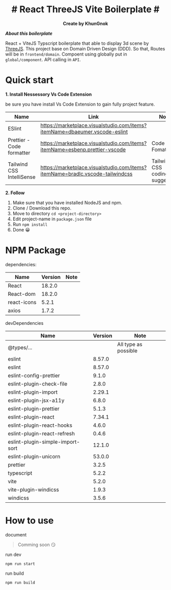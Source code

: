 <div align="center"><b><h1># React ThreeJS Vite Boilerplate #</h1></b></div>
<div align="center"><b>Create by KhunGnok</b></div>

**_<p>About this boilerplate</P>_**
React + ViteJS Typscript boilerplate that able to display 3d scene by [ThreeJS](https://threejs.org/). This project base on Domain Driven Design (DDD). So that, Routes will be in `frontend/domain`. Compoent using globally put in `global/component`. API calling in `API`.

# Quick start

**1. Install Nessessory Vs Code Extension**

be sure you have install Vs Code Extension to gain fully project feature.

| Name                      | Link                                                                          | Note                           |
| ------------------------- | ----------------------------------------------------------------------------- | ------------------------------ |
| ESlint                    | https://marketplace.visualstudio.com/items?itemName=dbaeumer.vscode-eslint    |                                |
| Prettier - Code formatter | https://marketplace.visualstudio.com/items?itemName=esbenp.prettier-vscode    | Code Fomatter                  |
| Tailwind CSS IntelliSense | https://marketplace.visualstudio.com/items?itemName=bradlc.vscode-tailwindcss | Tailwind CSS coding suggestion |

**2. Follow**

1. Make sure that you have installed NodeJS and npm.
2. Clone / Download this repo.
3. Move to directory `cd <project-directory>`
4. Edit project-name in `package.json` file
5. Run `npm install`
6. Done 😀

# NPM Package

dependencies:

| Name        | Version | Note |
| ----------- | ------- | ---- |
| React       | 18.2.0  |      |
| React-dom   | 18.2.0  |      |
| react-icons | 5.2.1   |      |
| axios       | 1.7.2   |      |

devDependencies

| Name                             | Version | Note                 |
| -------------------------------- | ------- | -------------------- |
| @types/...                       |         | All type as possible |
| eslint                           | 8.57.0  |                      |
| eslint                           | 8.57.0  |                      |
| eslint-config-prettier           | 9.1.0   |                      |
| eslint-plugin-check-file         | 2.8.0   |                      |
| eslint-plugin-import             | 2.29.1  |                      |
| eslint-plugin-jsx-a11y           | 6.8.0   |                      |
| eslint-plugin-prettier           | 5.1.3   |                      |
| eslint-plugin-react              | 7.34.1  |                      |
| eslint-plugin-react-hooks        | 4.6.0   |                      |
| eslint-plugin-react-refresh      | 0.4.6   |                      |
| eslint-plugin-simple-import-sort | 12.1.0  |                      |
| eslint-plugin-unicorn            | 53.0.0  |                      |
| prettier                         | 3.2.5   |                      |
| typescript                       | 5.2.2   |                      |
| vite                             | 5.2.0   |                      |
| vite-plugin-windicss             | 1.9.3   |                      |
| windicss                         | 3.5.6   |                      |

# How to use

document

> Comming soon 😏

run dev

```node
npm run start
```

run build

```node
npm run build
```
